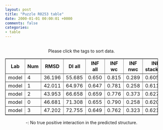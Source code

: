 ```yaml
---
layout: post
title: "Puzzle R0253 table"
date: 2000-01-01 00:00:01 +0000
comments: false
categories: 
- table
---
```


<script src="{{ root_url }}/javascripts/sorttable.js"></script>
<script>
    window.onload = function() {
        (document.getElementsByTagName( 'th' )[1]).click();
    };
</script>
<br/>
<div align="center">
Please click the tags to sort data.<br/>
<table class="sortable" border=1>
  <tr>
    <th>Lab</th>
    <th>Num</th>
    <th>RMSD</th>
    <th>DI all</th>
    <th>INF all</th>
    <th>INF wc</th>
    <th>INF nwc</th>
    <th>INF stacking</th>
    <th>Clash Score</th>
    <th>P-value</th>
    <th>mcq</th>
    <th>TM-score</th>
    <th>best sol.</th>
    <th>Detail</th>
  </tr>
  <tr><td>model</td><td>4</td><td>36.196</td><td>55.685</td><td>0.650</td><td>0.815</td><td>0.289</td><td>0.605</td><td>10000000000000000159028911097599180468360808563945281389781327557747838772170381060813469985856815104.000</td><td>0.00e+00</td><td>24.79</td><td>0.2630</td><td>7</td><td><a href='/show/index.html?id=R0253_model_4'>-></a></td></tr>
<tr><td>model</td><td>1</td><td>42.011</td><td>64.976</td><td>0.647</td><td>0.781</td><td>0.258</td><td>0.611</td><td>10000000000000000159028911097599180468360808563945281389781327557747838772170381060813469985856815104.000</td><td>0.00e+00</td><td>25.49</td><td>0.2240</td><td>14</td><td><a href='/show/index.html?id=R0253_model_1'>-></a></td></tr>
<tr><td>model</td><td>2</td><td>43.953</td><td>66.658</td><td>0.659</td><td>0.776</td><td>0.373</td><td>0.627</td><td>10000000000000000159028911097599180468360808563945281389781327557747838772170381060813469985856815104.000</td><td>0.00e+00</td><td>25.56</td><td>0.1810</td><td>2</td><td><a href='/show/index.html?id=R0253_model_2'>-></a></td></tr>
<tr><td>model</td><td>0</td><td>46.681</td><td>71.308</td><td>0.655</td><td>0.790</td><td>0.258</td><td>0.620</td><td>10000000000000000159028911097599180468360808563945281389781327557747838772170381060813469985856815104.000</td><td>0.00e+00</td><td>25.58</td><td>0.2340</td><td>1</td><td><a href='/show/index.html?id=R0253_model_0'>-></a></td></tr>
<tr><td>model</td><td>3</td><td>47.202</td><td>72.755</td><td>0.649</td><td>0.762</td><td>0.323</td><td>0.621</td><td>10000000000000000159028911097599180468360808563945281389781327557747838772170381060813469985856815104.000</td><td>0.00e+00</td><td>25.67</td><td>0.1820</td><td>6</td><td><a href='/show/index.html?id=R0253_model_3'>-></a></td></tr>

</table>
-: No true positive interaction in the predicted structure.
</div>
